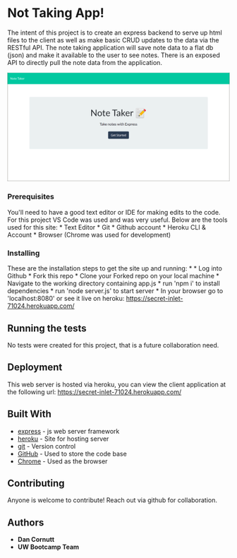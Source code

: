 # Not Taking App!

The intent of this project is to create an express backend to serve up html files to the client as well as make basic CRUD updates to the data via the RESTful API. The note taking application will save note data to a flat db (json) and make it available to the user to see notes. There is an exposed API to directly pull the note data from the application.

![NoteTakingApp](https://github.com/dancornutt/NoteTakingApp/blob/main/Develop/public/assets/NoteTakerApp.png)

### Prerequisites

You'll need to have a good text editor or IDE for making edits to the code. For this project VS Code was used and was very useful.
Below are the tools used for this site:
    * Text Editor
    * Git
    * Github account
    * Heroku CLI & Account
    * Browser (Chrome was used for development)

### Installing

These are the installation steps to get the site up and running:
 * 
    * Log into Github
    * Fork this repo 
    * Clone your Forked repo on your local machine
    * Navigate to the working directory containing app.js
    * run 'npm i' to install dependencies
    * run 'node server.js' to start server
    * In your browser go to 'localhost:8080' or see it live on heroku: https://secret-inlet-71024.herokuapp.com/
    
## Running the tests

No tests were created for this project, that is a future collaboration need.

## Deployment

This web server is hosted via heroku, you can view the client application at the following url: https://secret-inlet-71024.herokuapp.com/

## Built With

* [express](https://expressjs.com/) - js web server framework
* [heroku](https://www.heroku.com/) - Site for hosting server
* [git](https://git-scm.com/) - Version control
* [GitHub](https://github.com/) - Used to store the code base
* [Chrome](https://www.google.com/chrome/) - Used as the browser

## Contributing

Anyone is welcome to contribute! Reach out via github for collaboration. 

## Authors

* **Dan Cornutt**
* **UW Bootcamp Team**
